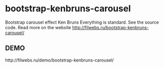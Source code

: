 # bootstrap-kenbruns-carousel
Bootstrap carousel effect Ken Bruns
Everything is standard. See the source code. Read more on the website http://filwebs.ru/bootstrap-kenbruns-carousel/ <br>
<h2>DEMO</h2> http://filwebs.ru/demo/bootstrap-kenbruns-carousel/
